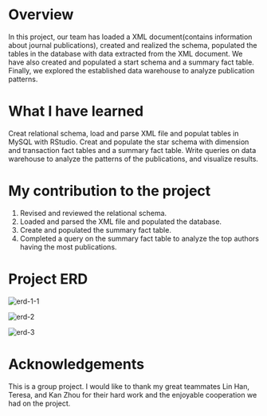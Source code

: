 # Overview
In this project, our team has loaded a XML document(contains information about journal publications), created and realized the schema, populated the tables in the database with data extracted from the XML document. We have also created and populated a start schema and a summary fact table. Finally, we explored the established data warehouse to analyze publication patterns.

# What I have learned
Creat relational schema, load and parse XML file and populat tables in MySQL with RStudio.
Creat and populate the star schema with dimension and transaction fact tables and a summary fact table.
Write queries on data warehouse to analyze the patterns of the publications, and visualize results.

# My contribution to the project
1. Revised and reviewed the relational schema.
2. Loaded and parsed the XML file and populated the database.
3. Create and populated the summary fact table.
4. Completed a query on the summary fact table to analyze the top authors having the most publications.

# Project ERD
![erd-1-1](https://user-images.githubusercontent.com/76865032/213975491-15e798ab-c32b-49a3-bd9b-2378515542e2.jpeg)

![erd-2](https://user-images.githubusercontent.com/76865032/213975913-7bc23165-1c92-4e9b-98ff-80b9eb9d95a4.jpeg)

![erd-3](https://user-images.githubusercontent.com/76865032/213975925-f7d1b7f3-e624-482f-8589-afc0811c54d0.jpeg)

# Acknowledgements
This is a group project. I would like to thank my great teammates Lin Han, Teresa, and Kan Zhou for their hard work and the enjoyable cooperation we had on the project.
